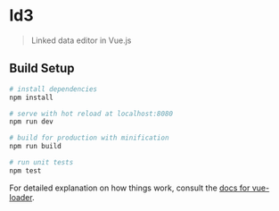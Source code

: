 # ld3

> Linked data editor in Vue.js

## Build Setup

``` bash
# install dependencies
npm install

# serve with hot reload at localhost:8080
npm run dev

# build for production with minification
npm run build

# run unit tests
npm test
```

For detailed explanation on how things work, consult the [docs for vue-loader](http://vuejs.github.io/vue-loader).
